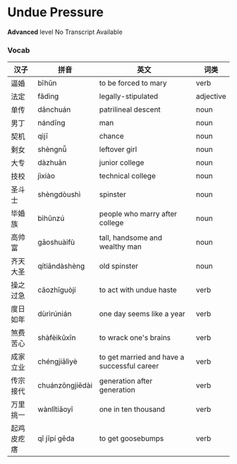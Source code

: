 # Undue Pressure
**Advanced** level
No Transcript Available
### Vocab
|汉子|拼音|英文|词类|
|----|----|----|----|
|逼婚|bīhūn|to be forced to mary|verb|
|法定|fǎdìng|legally-stipulated|adjective|
|单传|dānchuán|patrilineal descent|noun|
|男丁|nándīng|man|noun|
|契机|qìjī|chance|noun|
|剩女|shèngnǚ|leftover girl|noun|
|大专|dàzhuān|junior college|noun|
|技校|jìxiào|technical college|noun|
|圣斗士|shèngdòushì|spinster|noun|
|毕婚族|bìhūnzú|people who marry after college|noun|
|高帅富|gāoshuàifù|tall, handsome and wealthy man|noun|
|齐天大圣|qítiāndàshèng|old spinster|noun|
|操之过急|cāozhīguòjí|to act with undue haste|verb|
|度日如年|dùrìrúnián|one day seems like a year|verb|
|煞费苦心|shàfèikǔxīn|to wrack one's brains|verb|
|成家立业|chéngjiālìyè|to get married and have a successful career|verb|
|传宗接代|chuánzōngjiēdài|generation after generation|verb|
|万里挑一|wànlǐtiāoyī|one in ten thousand|verb|
|起鸡皮疙瘩|qǐ jīpí gēda|to get goosebumps|verb|